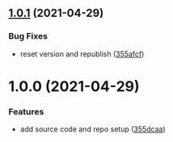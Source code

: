 ## [1.0.1](https://github.com/martinstark/useOnce/compare/v1.0.0...v1.0.1) (2021-04-29)


### Bug Fixes

* reset version and republish ([355afcf](https://github.com/martinstark/useOnce/commit/355afcfb5c633dd87b5841db8c0fe4f6709d483c))

# 1.0.0 (2021-04-29)


### Features

* add source code and repo setup ([355dcaa](https://github.com/martinstark/useOnce/commit/355dcaa7d63b4291ce345c3556dd82f0f831f975))
